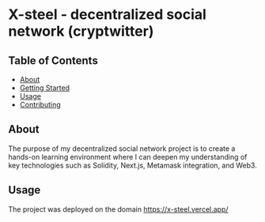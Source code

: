 # X-steel - decentralized social network (cryptwitter)

## Table of Contents

- [About](#about)
- [Getting Started](#getting_started)
- [Usage](#usage)
- [Contributing](../CONTRIBUTING.md)

## About <a name = "about"></a>

The purpose of my decentralized social network project is to create a hands-on learning environment where I can deepen my understanding of key technologies such as Solidity, Next.js, Metamask integration, and Web3. 

## Usage <a name = "usage"></a>

The project was deployed on the domain https://x-steel.vercel.app/